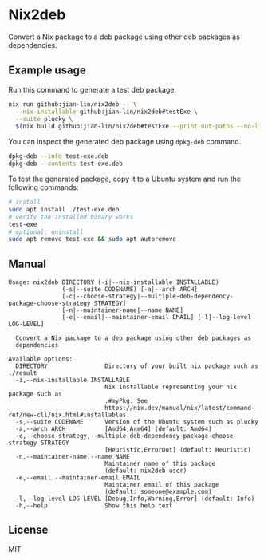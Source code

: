 # Nix2deb

Convert a Nix package to a deb package using other deb packages as dependencies.

## Example usage

Run this command to generate a test deb package.

```bash
nix run github:jian-lin/nix2deb -- \
  --nix-installable github:jian-lin/nix2deb#testExe \
  --suite plucky \
  $(nix build github:jian-lin/nix2deb#testExe --print-out-paths --no-link)
```

You can inspect the generated deb package using `dpkg-deb` command.

```bash
dpkg-deb --info test-exe.deb
dpkg-deb --contents test-exe.deb
```

To test the generated package, copy it to a Ubuntu system and run the following commands:

```bash
# install
sudo apt install ./test-exe.deb
# verify the installed binary works
test-exe
# optional: uninstall
sudo apt remove test-exe && sudo apt autoremove
```

## Manual

```console
Usage: nix2deb DIRECTORY (-i|--nix-installable INSTALLABLE)
               (-s|--suite CODENAME) [-a|--arch ARCH]
               [-c|--choose-strategy|--multiple-deb-dependency-package-choose-strategy STRATEGY]
               [-n|--maintainer-name|--name NAME]
               [-e|--email|--maintainer-email EMAIL] [-l|--log-level LOG-LEVEL]

  Convert a Nix package to a deb package using other deb packages as
  dependencies

Available options:
  DIRECTORY                Directory of your built nix package such as ./result
  -i,--nix-installable INSTALLABLE
                           Nix installable representing your nix package such as
                           .#myPkg. See
                           https://nix.dev/manual/nix/latest/command-ref/new-cli/nix.html#installables.
  -s,--suite CODENAME      Version of the Ubuntu system such as plucky
  -a,--arch ARCH           [Amd64,Arm64] (default: Amd64)
  -c,--choose-strategy,--multiple-deb-dependency-package-choose-strategy STRATEGY
                           [Heuristic,ErrorOut] (default: Heuristic)
  -n,--maintainer-name,--name NAME
                           Maintainer name of this package
                           (default: nix2deb user)
  -e,--email,--maintainer-email EMAIL
                           Maintainer email of this package
                           (default: someone@example.com)
  -l,--log-level LOG-LEVEL [Debug,Info,Warning,Error] (default: Info)
  -h,--help                Show this help text
```

## License

MIT
